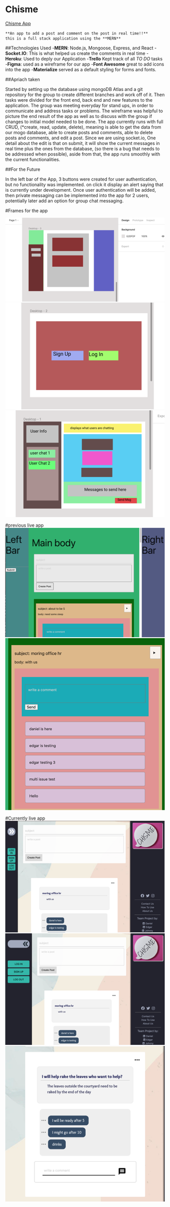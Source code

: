 # Chisme

[Chisme App](https://chisme-proj.herokuapp.com/)

    **An app to add a post and comment on the post in real time!!**
    this is a full stack application using the **MERN**

##Technologies Used
-**MERN**: Node.js, Mongoose, Express, and React
-**Socket.IO**: This is what helped us create the comments in real time
-**Heroku**: Used to deply our Application
-**Trello** Kept track of all *TO DO* tasks
-**Figma**: used as a wireframe for our app
-**Font Awesome** great to add icons into the app
-**Materialize** served as a default styling for forms and fonts.


##Apriach taken

Started by setting up the database using mongoDB Atlas and a git repository for the group to create different branches and work off of it.
Then tasks were divided for the front end, back end and new features to the application. The group was meeting everyday for stand ups, in order to communicate and address tasks or problems.
The wireframe was helpful to picture the end result of the app as well as to discuss with the group if changes to initial model needed to be done.
The app currently runs with full CRUD, (*create, read, update, delete), meaning is able to get the data from our mogo database, able to create posts and comments, able to delete posts and comments, and edit a post.
Since we are using socket.io, One detail about the edit is that on submit, it will show the current messages in real time plus the ones from the database, (so there is a bug that needs to be addressed when possible), aside from that, the app runs smoothly with the current functionalities.


##For the Future

In the left bar of the App, 3 buttons were created for user authentication, but no functionality was implemented. on click it display an alert saying that is currently under development. 
Once user authentication will be added, then private messaging can be implemented into the app for 2 users, potentially later add an option for group chat messaging.


 #Frames for the app

![frame1](project-images/frame1.png)
![frame2](project-images/frame2.png)
![frame3](project-images/frame3.png)


 #previous live app
![previous1](/project-images/previous-live-app.png)
![previous2](/project-images/previous-live-app-post.png)

 #Currently live app
![current1](/project-images/current-live-app.png)
![current1](/project-images/current-live-app2.png)
![current1](/project-images/current-live-post.png)
